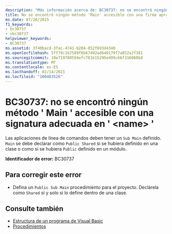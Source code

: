 ```yaml
---
description: "Más información acerca de: BC30737: no se encontró ningún método ' Main ' accesible con una signatura adecuada en ' <name> '"
title: No se encontró ningún método 'Main' accesible con una firma apropiada en '<name>'
ms.date: 07/20/2015
f1_keywords:
- bc30737
- vbc30737
helpviewer_keywords:
- BC30737
ms.assetid: 3f40bacd-3fac-4741-b204-852f693d4340
ms.openlocfilehash: 5ff79c1b7589f6b67492ad640179f7a852a2f381
ms.sourcegitcommit: 10e719780594efc781b15295e499c66f316068b8
ms.translationtype: MT
ms.contentlocale: es-ES
ms.lasthandoff: 02/14/2021
ms.locfileid: "100483526"
---
```

# <a name="bc30737-no-accessible-main-method-with-an-appropriate-signature-was-found-in-name"></a>BC30737: no se encontró ningún método ' Main ' accesible con una signatura adecuada en ' \<name> '

Las aplicaciones de línea de comandos deben tener un `Sub Main` definido. `Main` se debe declarar como `Public Shared` si se hubiera definido en una clase o como si se hubiera `Public` definido en un módulo.

 **Identificador de error:** BC30737

## <a name="to-correct-this-error"></a>Para corregir este error

- Defina un `Public Sub Main` procedimiento para el proyecto. Declárela como `Shared` si y solo si lo define dentro de una clase.

## <a name="see-also"></a>Consulte también

- [Estructura de un programa de Visual Basic](../../programming-guide/program-structure/structure-of-a-visual-basic-program.md)
- [Procedimientos](../../programming-guide/language-features/procedures/index.md)
